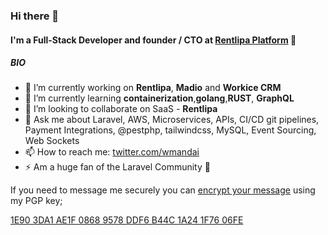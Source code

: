 ### Hi there 👋

#### I'm a Full-Stack Developer and founder / CTO at [Rentlipa Platform](https://rentlipa.com) 🚀

##### BIO

- 🔭 I’m currently working on **Rentlipa**, **Madio** and **Workice CRM**
- 🌱 I’m currently learning **containerization**,**golang**,**RUST**, **GraphQL**
- 👯 I’m looking to collaborate on SaaS - **Rentlipa**
- 💬 Ask me about Laravel, AWS, Microservices, APIs, CI/CD git pipelines, Payment Integrations, @pestphp, tailwindcss, MySQL, Event Sourcing, Web Sockets
- 📫 How to reach me: [twitter.com/wmandai](https://twitter.com/wmandai)
- ⚡ Am a huge fan of the Laravel Community 🚀

If you need to message me securely you can [encrypt your message](https://www.gnupg.org/gph/en/manual/x110.html) using my PGP key;  

[1E90 3DA1 AE1F 0868 9578 DDF6 B44C 1A24 1F76 06FE](https://keybase.io/wmandai/pgp_keys.asc?fingerprint=1e903da1ae1f08689578ddf6b44c1a241f7606fe)

